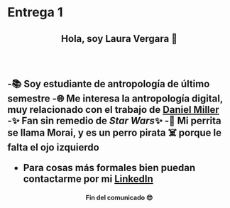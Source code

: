 # **Entrega 1**
<h2 align="center">Hola, soy Laura Vergara 🌈<h2> <br>

-📚 Soy estudiante de antropología de último semestre
-🌐 Me interesa la antropología digital, muy relacionado con el trabajo de [Daniel Miller](https://www.ucl.ac.uk/anthropology/people/academic-and-teaching-staff/daniel-miller)
-✨ Fan sin remedio de *Star Wars*✨
-🐶 Mi perrita se llama Morai, y es un perro pirata ☠️ porque le falta el ojo izquierdo
- Para cosas más formales bien puedan contactarme por mi [LinkedIn](https://www.linkedin.com/in/ldvergarav/)
<h4 align="center">Fin del comunicado 😎<h4> <br>